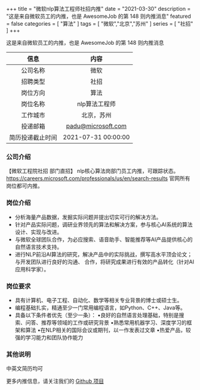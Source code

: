 +++
title = "微软nlp算法工程师社招内推"
date = "2021-03-30"
description = "这是来自微软员工的内推，也是 AwesomeJob 的第 148 则内推消息"
featured = false
categories = [
    "算法"
]
tags = [
    "微软","北京","苏州"
]
series = [
    "社招"
]
+++

这是来自微软员工的内推，也是 AwesomeJob 的第 148 则内推消息
<!--more-->

| 信息 | 内容 |
| :-----:| :----: |
| 公司名称 | 微软 |
| 招聘类型 | 社招 |
| 岗位方向 | 算法 |
| 岗位名称 | nlp算法工程师 |
| 工作城市 | 北京，苏州 |
| 投递邮箱 | padu@microsoft.com |
| 简历投递截止时间 | 2021-07-31 00:00:00 |

### 公司介绍

【微软工程院社招 部门直招】 nlp核心算法岗部门员工内推，可跟踪状态。https://careers.microsoft.com/professionals/us/en/search-results  官网所有岗位都可内推。

### 岗位介绍

- 分析海量产品数据，发掘实际问题并提出切实可行的解决方法。 
- 针对产品实际问题，调研业界领先的算法和解决方案，参与核心AI系统的算法设计、实现与改进。 
- 与微软全球团队合作，为必应搜索、语音助手、智能推荐等AI产品提供核心的自然语言技术支持。 
- 进行NLP前沿AI算法的研究，解决产品中的实际挑战，撰写高水平顶会论文；与开发团队进行良好的沟通、 合作，将研究成果进行有效的产品转化（针对AI应用科学家）。

### 岗位要求

- 具有计算机、电子工程、自动化、数学等相关专业背景的博士或硕士生。 
- 编程基础扎实，精通至少一门常用编程语言，如Python、C++、Java等。 
- 具备以下条件者优先（至少一条）： •良好的自然语言处理基础，特别是搜索、问答、推荐等领域的工作或研究背景 •熟悉常用机器学习、深度学习的框架和算法 •在NLP相关的国际会议或期刊，以一作发表过文章 •热爱产品，较强的学习能力和团队协作能力

### 其他说明

中英文简历均可

更多内推信息，请关注我们的 [Github 项目](https://github.com/Dikea/AwesomeJob)

